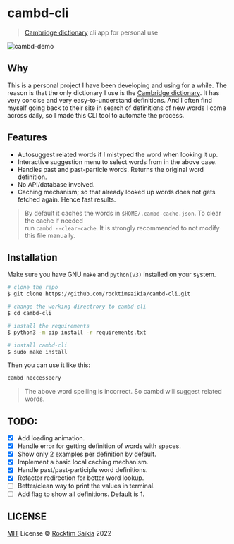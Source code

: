# cambd-cli

> [Cambridge dictionary](https://dictionary.cambridge.org) cli app for personal use

![cambd-demo](https://user-images.githubusercontent.com/33410545/201538308-2e21a9a1-3f6e-4921-b9b8-010dca20e7bc.gif)

## Why

This is a personal project I have been developing and using for a while. The reason is that the only dictionary I use is the [Cambridge dictionary](https://dictionary.cambridge.org/). It has very concise and very easy-to-understand definitions. And I often find myself going back to their site in search of definitions of new words I come across daily, so I made this CLI tool to automate the process.

## Features

- Autosuggest related words if I mistyped the word when looking it up.
- Interactive suggestion menu to select words from in the above case.
- Handles past and past-particle words. Returns the original word definition.
- No API/database involved.
- Caching mechanism; so that already looked up words does not gets fetched again. Hence fast results.

> By default it caches the words in `$HOME/.cambd-cache.json`. To clear the cache if needed <br/> run `cambd --clear-cache`. It is strongly recommended to not modify this file manually.

## Installation

Make sure you have GNU `make` and `python(v3)` installed on your system.

```sh
# clone the repo
$ git clone https://github.com/rocktimsaikia/cambd-cli.git

# change the working directrory to cambd-cli
$ cd cambd-cli

# install the requirements
$ python3 -m pip install -r requirements.txt

# install cambd-cli
$ sudo make install
```

Then you can use it like this:

```sh
cambd neccesseery
```

> The above word spelling is incorrect. So cambd will suggest related words.

## TODO:

- [x] Add loading animation.
- [x] Handle error for getting definition of words with spaces.
- [x] Show only 2 examples per definition by default.
- [x] Implement a basic local caching mechanism.
- [x] Handle past/past-participle word definitions.
- [x] Refactor redirection for better word lookup.
- [ ] Better/clean way to print the values in terminal.
- [ ] Add flag to show all definitions. Default is 1.

## LICENSE

[MIT](./LICENSE) License &copy; [Rocktim Saikia](https://rocktimsaikia.com) 2022
